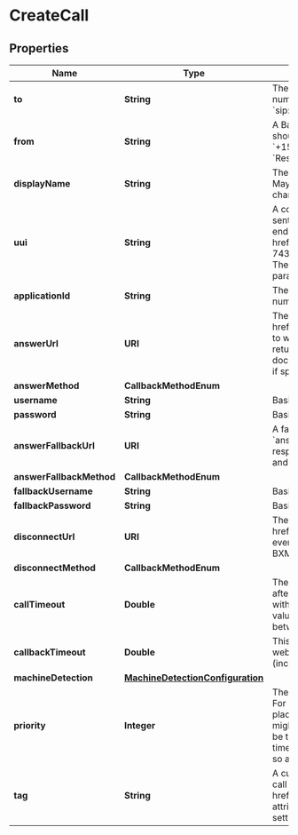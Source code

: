 

# CreateCall


## Properties

| Name | Type | Description | Notes |
|------------ | ------------- | ------------- | -------------|
|**to** | **String** | The destination to call (must be an E.164 formatted number (e.g. &#x60;+15555551212&#x60;) or a SIP URI (e.g. &#x60;sip:user@server.example&#x60;)). |  |
|**from** | **String** | A Bandwidth phone number on your account the call should come from (must be in E.164 format, like &#x60;+15555551212&#x60;, or be one of the following strings: &#x60;Restricted&#x60;, &#x60;Anonymous&#x60;, &#x60;Private&#x60;, or &#x60;Unavailable&#x60;). |  |
|**displayName** | **String** | The caller display name to use when the call is created.  May not exceed 256 characters nor contain control characters such as new lines. |  [optional] |
|**uui** | **String** | A comma-separated list of &#39;User-To-User&#39; headers to be sent in the INVITE when calling a SIP URI. Each value must end with an &#39;encoding&#39; parameter as described in &lt;a href&#x3D;&#39;https://tools.ietf.org/html/rfc7433&#39;&gt;RFC 7433&lt;/a&gt;. Only &#39;jwt&#39; and &#39;base64&#39; encodings are allowed. The entire value cannot exceed 350 characters, including parameters and separators. |  [optional] |
|**applicationId** | **String** | The id of the application associated with the &#x60;from&#x60; number. |  |
|**answerUrl** | **URI** | The full URL to send the &lt;a href&#x3D;&#39;/docs/voice/webhooks/answer&#39;&gt;Answer&lt;/a&gt; event to when the called party answers. This endpoint should return the first &lt;a href&#x3D;&#39;/docs/voice/bxml&#39;&gt;BXML document&lt;/a&gt; to be executed in the call.  Must use &#x60;https&#x60; if specifying &#x60;username&#x60; and &#x60;password&#x60;. |  |
|**answerMethod** | **CallbackMethodEnum** |  |  [optional] |
|**username** | **String** | Basic auth username. |  [optional] |
|**password** | **String** | Basic auth password. |  [optional] |
|**answerFallbackUrl** | **URI** | A fallback url which, if provided, will be used to retry the &#x60;answer&#x60; webhook delivery in case &#x60;answerUrl&#x60; fails to respond  Must use &#x60;https&#x60; if specifying &#x60;fallbackUsername&#x60; and &#x60;fallbackPassword&#x60;. |  [optional] |
|**answerFallbackMethod** | **CallbackMethodEnum** |  |  [optional] |
|**fallbackUsername** | **String** | Basic auth username. |  [optional] |
|**fallbackPassword** | **String** | Basic auth password. |  [optional] |
|**disconnectUrl** | **URI** | The URL to send the &lt;a href&#x3D;&#39;/docs/voice/webhooks/disconnect&#39;&gt;Disconnect&lt;/a&gt; event to when the call ends. This event does not expect a BXML response. |  [optional] |
|**disconnectMethod** | **CallbackMethodEnum** |  |  [optional] |
|**callTimeout** | **Double** | The timeout (in seconds) for the callee to answer the call after it starts ringing. If the call does not start ringing within 30s, the call will be cancelled regardless of this value.  Can be any numeric value (including decimals) between 1 and 300. |  [optional] |
|**callbackTimeout** | **Double** | This is the timeout (in seconds) to use when delivering webhooks for the call. Can be any numeric value (including decimals) between 1 and 25. |  [optional] |
|**machineDetection** | [**MachineDetectionConfiguration**](MachineDetectionConfiguration.md) |  |  [optional] |
|**priority** | **Integer** | The priority of this call over other calls from your account. For example, if during a call your application needs to place a new call and bridge it with the current call, you might want to create the call with priority 1 so that it will be the next call picked off your queue, ahead of other less time sensitive calls. A lower value means higher priority, so a priority 1 call takes precedence over a priority 2 call. |  [optional] |
|**tag** | **String** | A custom string that will be sent with all webhooks for this call unless overwritten by a future &lt;a href&#x3D;&#39;/docs/voice/bxml/tag&#39;&gt;&#x60;&lt;Tag&gt;&#x60;&lt;/a&gt; verb or &#x60;tag&#x60; attribute on another verb, or cleared.  May be cleared by setting &#x60;tag&#x3D;\&quot;\&quot;&#x60;  Max length 256 characters. |  [optional] |



